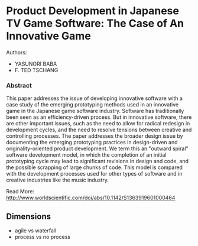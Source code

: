 Product Development in Japanese TV Game Software: The Case of An Innovative Game
===

Authors:
- YASUNORI BABA
- F. TED TSCHANG

### Abstract
This paper addresses the issue of developing innovative software with a case study of the emerging prototyping methods used in an innovative game in the Japanese game software industry. Software has traditionally been seen as an efficiency-driven process. But in innovative software, there are other important issues, such as the need to allow for radical redesign in development cycles, and the need to resolve tensions between creative and controlling processes. The paper addresses the broader design issue by documenting the emerging prototyping practices in design-driven and originality-oriented product development. We term this an "outward spiral" software development model, in which the completion of an initial prototyping cycle may lead to significant revisions in design and code, and the possible scrapping of large chunks of code. This model is compared with the development processes used for other types of software and in creative industries like the music industry.


Read More: http://www.worldscientific.com/doi/abs/10.1142/S1363919601000464

## Dimensions
- agile vs waterfall
- process vs no process